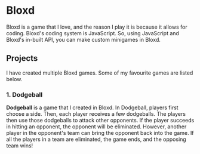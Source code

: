 # Bloxd
Bloxd is a game that I love, and the reason I play it is because it allows for coding.
Bloxd's coding system is JavaScript. So, using JavaScript and Bloxd's in-built API, you can make custom minigames in Bloxd.

## Projects
I have created multiple Bloxd games. Some of my favourite games are listed below.

### 1. Dodgeball
**Dodgeball** is a game that I created in Bloxd.
In Dodgeball, players first choose a side. Then, each player receives a few dodgeballs. The players then use those dodgeballs to attack other opponents. If the player succeeds in hitting an opponent, the opponent will be eliminated. However, another player in the opponent's team can bring the opponent back into the game. If all the players in a team are eliminated, the game ends, and the opposing team wins!
